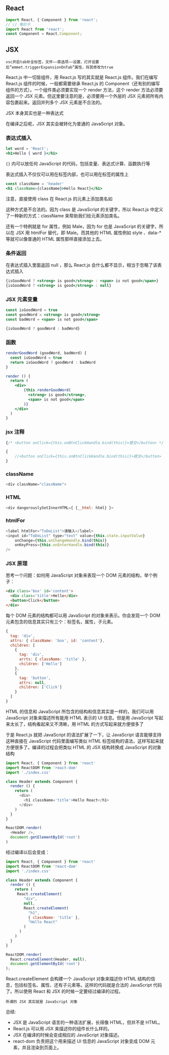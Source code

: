 
## React

```js
import React, { Component } from 'react';
// // 等价于
import React from 'react';
const Component = React.Component;
```


## JSX

`vsc开启tab补全标签，文件——首选项——设置，打开设置后”emmet.triggerExpansionOnTab”属性，将其修改为true`

React.js 中一切皆组件，用 React.js 写的其实就是 React.js 组件。我们在编写 React.js 组件的时候，一般都需要继承 React.js 的 Component（还有别的编写组件的方式）。一个组件类必须要实现一个 render 方法，这个 render 方法必须要返回一个 JSX 元素。但这里要注意的是，必须要用一个外层的 JSX 元素把所有内容包裹起来。返回并列多个 JSX 元素是不合法的。

JSX 本身其实也是一种表达式

在编译之后呢，JSX 其实会被转化为普通的 JavaScript 对象。

### 表达式插入

```jsx
let word = 'React';
<h1>Hello { word }</h1>
```
`{}` 内可以放任何 JavaScript 的代码，包括变量、表达式计算、函数执行等

表达式插入不仅仅可以用在标签内部，也可以用在标签的属性上

```jsx
const className = 'header'
<h1 className={className}>Hello React}</h1>
```

注意，直接使用 class 在 React.js 的元素上添加类名如 <div class=“xxx”> 这种方式是不合法的。因为 class 是 JavaScript 的关键字，所以 React.js 中定义了一种新的方式：className 来帮助我们给元素添加类名。

还有一个特例就是 for 属性，例如 <label for='male'>Male</label>，因为 for 也是 JavaScript 的关键字，所以在 JSX 用 htmlFor 替代，即 <label htmlFor='male'>Male</label>。而其他的 HTML 属性例如 style 、data-* 等就可以像普通的 HTML 属性那样直接添加上去。


### 条件返回

在表达式插入里面返回 null ，那么 React.js 会什么都不显示，相当于忽略了该表达式插入
```jsx
{isGoodWord ? <strong> is good</strong> : <span> is not good</span>}
{isGoodWord ? <strong> is good</strong> : null}
```

### JSX 元素变量

```jsx
const isGoodWord = true
const goodWord = <strong> is good</strong>
const badWord = <span> is not good</span>

{isGoodWord ? goodWord : badWord}
```


### 函数
```jsx
renderGoodWord (goodWord, badWord) {
  const isGoodWord = true
  return isGoodWord ? goodWord : badWord
}

render () {
  return (
    <div>
        {this.renderGoodWord(
          <strong> is good</strong>,
          <span> is not good</span>
        )}
    </div>
  )
}
```

### jsx 注释

```js
{/* <button onClick={this.onBtnClickHandle.bind(this)}>提交</button> */}

{
    //<button onClick={this.onBtnClickHandle.bind(this)}>提交</button>
}
```

### className

```js
<div className="className">
```

### HTML

```js
<div dangerouslySetInnerHTML={ {__html: html} }>
```

### htmlFor

```js
<label htmlFor="ToDoList">请输入</label>
<input id="ToDoList" type="text" value={this.state.inputValue}
    onChange={this.onChangeHandle.bind(this)}
    onKeyPress={this.onEnterHandle.bind(this)}
/>
```



### JSX 原理

思考一个问题：如何用 JavaScript 对象来表现一个 DOM 元素的结构，举个例子：

```html
<div class='box' id='content'>
  <div class='title'>Hello</div>
  <button>Click</button>
</div>
```

每个 DOM 元素的结构都可以用 JavaScript 的对象来表示。你会发现一个 DOM 元素包含的信息其实只有三个：标签名，属性，子元素。

```js
{
  tag: 'div',
  attrs: { className: 'box', id: 'content'},
  children: [
    {
      tag: 'div',
      arrts: { className: 'title' },
      children: ['Hello']
    },
    {
      tag: 'button',
      attrs: null,
      children: ['Click']
    }
  ]
}
```

HTML 的信息和 JavaScript 所包含的结构和信息其实是一样的，我们可以用 JavaScript 对象来描述所有能用 HTML 表示的 UI 信息。但是用 JavaScript 写起来太长了，结构看起来又不清晰，用 HTML 的方式写起来就方便很多了


于是 React.js 就把 JavaScript 的语法扩展了一下，让 JavaScript 语言能够支持这种直接在 JavaScript 代码里面编写类似 HTML 标签结构的语法，这样写起来就方便很多了。编译的过程会把类似 HTML 的 JSX 结构转换成 JavaScript 的对象结构


```js
import React, { Component } from 'react'
import ReactDOM from 'react-dom'
import './index.css'

class Header extends Component {
  render () {
    return (
      <div>
        <h1 className='title'>Hello React</h1>
      </div>
    )
  }
}

ReactDOM.render(
  <Header />,
  document.getElementById('root')
)
```

经过编译以后会变成：

```js
import React, { Component } from 'react'
import ReactDOM from 'react-dom'
import './index.css'

class Header extends Component {
  render () {
    return (
     React.createElement(
        "div",
        null,
        React.createElement(
          "h1",
          { className: 'title' },
          "Hello React"
        )
      )
    )
  }
}

ReactDOM.render(
  React.createElement(Header, null), 
  document.getElementById('root')
);
```

React.createElement 会构建一个 JavaScript 对象来描述你 HTML 结构的信息，包括标签名、属性、还有子元素等。这样的代码就是合法的 JavaScript 代码了。所以使用 React 和 JSX 的时候一定要经过编译的过程。


`所谓的 JSX 其实就是 JavaScript 对象`


总结:
- JSX 是 JavaScript 语言的一种语法扩展，长得像 HTML，但并不是 HTML。
- React.js 可以用 JSX 来描述你的组件长什么样的。
- JSX 在编译的时候会变成相应的 JavaScript 对象描述。
- react-dom 负责把这个用来描述 UI 信息的 JavaScript 对象变成 DOM 元素，并且渲染到页面上。

